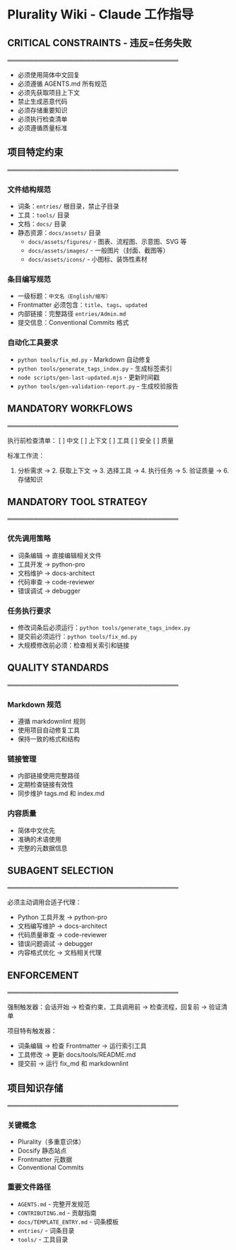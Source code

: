 # Plurality Wiki - Claude 工作指导

## CRITICAL CONSTRAINTS - 违反=任务失败

═══════════════════════════════════════

- 必须使用简体中文回复
- 必须遵循 AGENTS.md 所有规范
- 必须先获取项目上下文
- 禁止生成恶意代码
- 必须存储重要知识
- 必须执行检查清单
- 必须遵循质量标准

## 项目特定约束

═══════════════════════════════════════

### 文件结构规范

- 词条：`entries/` 根目录，禁止子目录
- 工具：`tools/` 目录
- 文档：`docs/` 目录
- 静态资源：`docs/assets/` 目录
  - `docs/assets/figures/` - 图表、流程图、示意图、SVG 等
  - `docs/assets/images/` - 一般图片（封面、截图等）
  - `docs/assets/icons/` - 小图标、装饰性素材

### 条目编写规范

- 一级标题：`中文名（English/缩写）`
- Frontmatter 必须包含：`title`、`tags`、`updated`
- 内部链接：完整路径 `entries/Admin.md`
- 提交信息：Conventional Commits 格式

### 自动化工具要求

- `python tools/fix_md.py` - Markdown 自动修复
- `python tools/generate_tags_index.py` - 生成标签索引
- `node scripts/gen-last-updated.mjs` - 更新时间戳
- `python tools/gen-validation-report.py` - 生成校验报告

## MANDATORY WORKFLOWS

═══════════════════════════════════════

执行前检查清单：
[ ] 中文 [ ] 上下文 [ ] 工具 [ ] 安全 [ ] 质量

标准工作流：

1. 分析需求 → 2. 获取上下文 → 3. 选择工具 → 4. 执行任务 → 5. 验证质量 → 6. 存储知识

## MANDATORY TOOL STRATEGY

═══════════════════════════════════════

### 优先调用策略

- 词条编辑 → 直接编辑相关文件
- 工具开发 → python-pro
- 文档维护 → docs-architect
- 代码审查 → code-reviewer
- 错误调试 → debugger

### 任务执行要求

- 修改词条后必须运行：`python tools/generate_tags_index.py`
- 提交前必须运行：`python tools/fix_md.py`
- 大规模修改前必须：检查相关索引和链接

## QUALITY STANDARDS

═══════════════════════════════════════

### Markdown 规范

- 遵循 markdownlint 规则
- 使用项目自动修复工具
- 保持一致的格式和结构

### 链接管理

- 内部链接使用完整路径
- 定期检查链接有效性
- 同步维护 tags.md 和 index.md

### 内容质量

- 简体中文优先
- 准确的术语使用
- 完整的元数据信息

## SUBAGENT SELECTION

═══════════════════════════════════════

必须主动调用合适子代理：

- Python 工具开发 → python-pro
- 文档编写维护 → docs-architect
- 代码质量审查 → code-reviewer
- 错误问题调试 → debugger
- 内容格式优化 → 文档相关代理

## ENFORCEMENT

═══════════════════════════════════════

强制触发器：会话开始 → 检查约束，工具调用前 → 检查流程，回复前 → 验证清单

项目特有触发器：

- 词条编辑 → 检查 Frontmatter → 运行索引工具
- 工具修改 → 更新 docs/tools/README.md
- 提交前 → 运行 fix_md 和 markdownlint

## 项目知识存储

═══════════════════════════════════════

### 关键概念

- Plurality（多重意识体）
- Docsify 静态站点
- Frontmatter 元数据
- Conventional Commits

### 重要文件路径

- `AGENTS.md` - 完整开发规范
- `CONTRIBUTING.md` - 贡献指南
- `docs/TEMPLATE_ENTRY.md` - 词条模板
- `entries/` - 词条目录
- `tools/` - 工具目录
